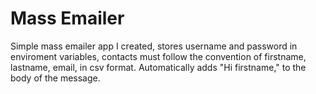 # Mass Emailer
Simple mass emailer app I created, stores username and  password in enviroment variables, contacts must follow the convention of firstname, lastname, email, in csv format. Automatically adds "Hi firstname," to the body of the message.